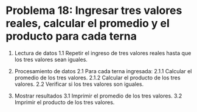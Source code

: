 # Problema 18: Ingresar tres valores reales, calcular el promedio y el producto para cada terna

1. Lectura de datos
   1.1 Repetir el ingreso de tres valores reales hasta que los tres valores sean iguales.
   
2. Procesamiento de datos
   2.1 Para cada terna ingresada:
       2.1.1 Calcular el promedio de los tres valores.
       2.1.2 Calcular el producto de los tres valores.
   2.2 Verificar si los tres valores son iguales.
   
3. Mostrar resultados
   3.1 Imprimir el promedio de los tres valores.
   3.2 Imprimir el producto de los tres valores.

